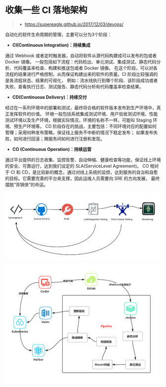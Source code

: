# 收集一些 CI 落地架构

> * https://supereagle.github.io/2017/12/03/devops/

自动化的软件生命周期的管理，主要可以分为3个阶段：

- **CI(Continuous Integration)：持续集成**

通过 Webhook 或者定时触发器，自动将软件从源代码构建成可以发布的包或者 Docker 镜像。 一般包括如下流程：代码检出、单元测试、集成测试、静态代码分析、代码覆盖率检查、构建和推送包或者 Docker 镜像。 在这个阶段，可以对各流程的结果进行严格控制，从而保证构建出来的软件的质量。CI 阶段比较强调的是各流程状态、结果的可视化， 例如：流水线执行到哪个阶段、该阶段成功或者失败、查看执行日志、测试报告、静态代码分析和代码覆盖率检查结果。

- **CD(Continuous Delivery)：持续交付**

经过在一系列环境中的部署和测试，最终将合格的软件版本发布到生产环境中，真正发挥软件的价值。 环境一般包括系统集成测试环境、用户验收测试环境、性能测试环境以及生产环境，根据实际情况，环境的名称不一样，可能叫 Staging 环境、预生产环境等。 CD 阶段存在的挑战，主要包括：不同环境对应的配置如何管理；采用何种发布策略，保证线上服务不中断的情况下稳定发布； 如果发布失败，如何进行回滚；微服务间如何进行注册和发现。

- **CO (Continuous Operation)：持续运营**

通过平台提供的日志收集、监控告警、自动伸缩、健康检查等功能，保证线上环境的安全、可靠运行，达到我们设定的 SLA(ServiceLevel Agreement)。 CO 相对于 CI 和 CD，是比较新的概念，通过对线上系统的监控，达到服务的自治和自愈的目标。它需要完善的平台来支撑，因此运维人员需要向 SRE 的方向发展， 最终摆脱“背锅侠”的命运。

![](./images/CI落地案例0.webp)

![](./images/ci-luodi.jpg)
